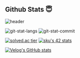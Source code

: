 ## **Github Stats** 😇
![header](https://capsule-render.vercel.app/api?type=waving&color=auto&height=300&section=header&text=Hello%20World!&desc=Hello%20Hello&fontSize=90&rotate=-7&animation=fadeIn&fontAlignY=38&descAlignY=58&descAlign=62)

![git-stat-langs](https://github-readme-stats.vercel.app/api?username=ksks723&count_private=true&show_icons=true&theme=nord&hide_border=true)
![git-stat-commit](https://github-readme-stats.vercel.app/api/top-langs/?username=ksks723&layout=compact&hide_border=true&theme=nord)

[![solved.ac tier](http://mazassumnida.wtf/api/v2/generate_badge?boj=ksks723)](https://solved.ac/ksks723)
[![sku's 42 stats](https://badge42.herokuapp.com/api/stats/sku?privacyEmail=true)](https://profile.intra.42.fr/blocs/27/coalitions)

[![Velog's GitHub stats](https://velog-readme-stats.vercel.app/api/badge?name=jaranda)](https://velog.io/@jaranda) 
